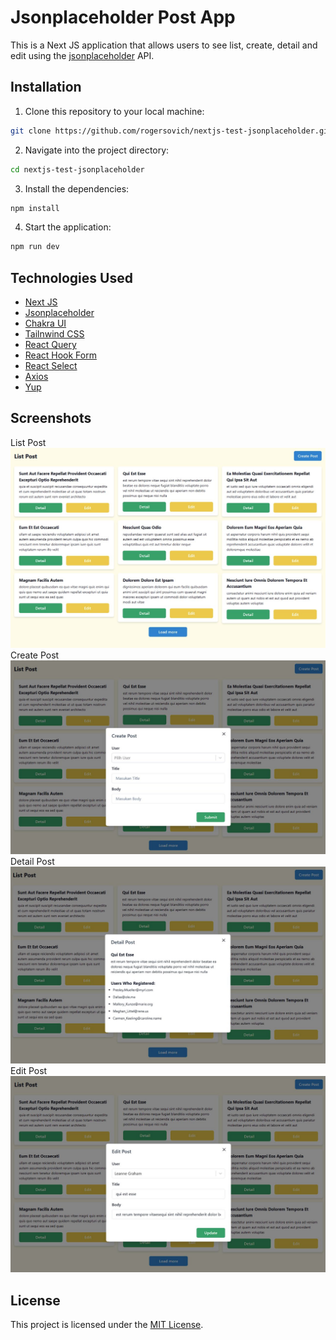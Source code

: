 # Jsonplaceholder Post App

This is a Next JS application that allows users to see list, create, detail and edit using the [jsonplaceholder](https://jsonplaceholder.typicode.com/) API.

## Installation

1. Clone this repository to your local machine:

```bash
git clone https://github.com/rogersovich/nextjs-test-jsonplaceholder.git
```

2. Navigate into the project directory:

```bash
cd nextjs-test-jsonplaceholder
```

3. Install the dependencies:

```bash
npm install
```

4. Start the application:

```bash
npm run dev
```

## Technologies Used
- [Next JS](https://nextjs.org/)
- [Jsonplaceholder](https://jsonplaceholder.typicode.com/)
- [Chakra UI](https://chakra-ui.com/)
- [Tailnwind CSS](https://tailwindcss.com/)
- [React Query](https://tanstack.com/query/v5/)
- [React Hook Form](https://react-hook-form.com/get-started/)
- [React Select](https://react-select.com/home)
- [Axios](https://axios-http.com/docs/intro)
- [Yup](https://github.com/jquense/yup)

## Screenshots

List Post
![SS list](/public/img/json-test-list.jpg)
Create Post
![SS post](/public/img/json-test-create.jpg)
Detail Post
![SS detail](/public/img/json-test-detail.jpg)
Edit Post
![SS edit](/public/img/json-test-edit.jpg)

## License

This project is licensed under the [MIT License](LICENSE).